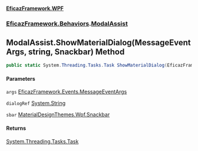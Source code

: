 #### [EficazFramework.WPF](EficazFrameworkWPF.md 'EficazFramework WPF')
### [EficazFramework.Behaviors](EficazFrameworkWPF.md#EficazFramework.Behaviors 'EficazFramework.Behaviors').[ModalAssist](EficazFramework.Behaviors/ModalAssist.md 'EficazFramework.Behaviors.ModalAssist')

## ModalAssist.ShowMaterialDialog(MessageEventArgs, string, Snackbar) Method

```csharp
public static System.Threading.Tasks.Task ShowMaterialDialog(EficazFramework.Events.MessageEventArgs args, string dialogRef, MaterialDesignThemes.Wpf.Snackbar sbar);
```
#### Parameters

<a name='EficazFramework.Behaviors.ModalAssist.ShowMaterialDialog(EficazFramework.Events.MessageEventArgs,string,MaterialDesignThemes.Wpf.Snackbar).args'></a>

`args` [EficazFramework.Events.MessageEventArgs](https://docs.microsoft.com/en-us/dotnet/api/EficazFramework.Events.MessageEventArgs 'EficazFramework.Events.MessageEventArgs')

<a name='EficazFramework.Behaviors.ModalAssist.ShowMaterialDialog(EficazFramework.Events.MessageEventArgs,string,MaterialDesignThemes.Wpf.Snackbar).dialogRef'></a>

`dialogRef` [System.String](https://docs.microsoft.com/en-us/dotnet/api/System.String 'System.String')

<a name='EficazFramework.Behaviors.ModalAssist.ShowMaterialDialog(EficazFramework.Events.MessageEventArgs,string,MaterialDesignThemes.Wpf.Snackbar).sbar'></a>

`sbar` [MaterialDesignThemes.Wpf.Snackbar](https://docs.microsoft.com/en-us/dotnet/api/MaterialDesignThemes.Wpf.Snackbar 'MaterialDesignThemes.Wpf.Snackbar')

#### Returns
[System.Threading.Tasks.Task](https://docs.microsoft.com/en-us/dotnet/api/System.Threading.Tasks.Task 'System.Threading.Tasks.Task')